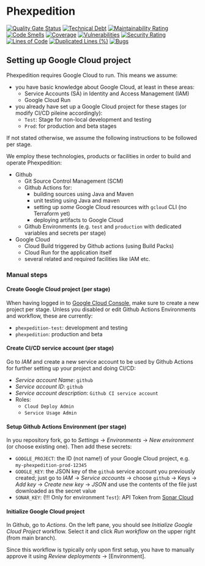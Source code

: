 # Phexpedition

[![Quality Gate Status](https://sonarcloud.io/api/project_badges/measure?project=bjblazko_phexpedition&metric=alert_status)](https://sonarcloud.io/summary/new_code?id=bjblazko_phexpedition)
[![Technical Debt](https://sonarcloud.io/api/project_badges/measure?project=bjblazko_phexpedition&metric=sqale_index)](https://sonarcloud.io/summary/new_code?id=bjblazko_phexpedition)
[![Maintainability Rating](https://sonarcloud.io/api/project_badges/measure?project=bjblazko_phexpedition&metric=sqale_rating)](https://sonarcloud.io/summary/new_code?id=bjblazko_phexpedition)
[![Code Smells](https://sonarcloud.io/api/project_badges/measure?project=bjblazko_phexpedition&metric=code_smells)](https://sonarcloud.io/summary/new_code?id=bjblazko_phexpedition)
[![Coverage](https://sonarcloud.io/api/project_badges/measure?project=bjblazko_phexpedition&metric=coverage)](https://sonarcloud.io/summary/new_code?id=bjblazko_phexpedition)
[![Vulnerabilities](https://sonarcloud.io/api/project_badges/measure?project=bjblazko_phexpedition&metric=vulnerabilities)](https://sonarcloud.io/summary/new_code?id=bjblazko_phexpedition)
[![Security Rating](https://sonarcloud.io/api/project_badges/measure?project=bjblazko_phexpedition&metric=security_rating)](https://sonarcloud.io/summary/new_code?id=bjblazko_phexpedition)
[![Lines of Code](https://sonarcloud.io/api/project_badges/measure?project=bjblazko_phexpedition&metric=ncloc)](https://sonarcloud.io/summary/new_code?id=bjblazko_phexpedition)
[![Duplicated Lines (%)](https://sonarcloud.io/api/project_badges/measure?project=bjblazko_phexpedition&metric=duplicated_lines_density)](https://sonarcloud.io/summary/new_code?id=bjblazko_phexpedition)
[![Bugs](https://sonarcloud.io/api/project_badges/measure?project=bjblazko_phexpedition&metric=bugs)](https://sonarcloud.io/summary/new_code?id=bjblazko_phexpedition)

## Setting up Google Cloud project

Phexpedition requires Google Cloud to run. This means we assume:

- you have basic knowledge about Google Cloud, at least in these areas:
  - Service Accounts (SA) in Identity and Access Management (IAM)
  - Google Cloud Run
- you already have set up a Google Cloud project for these stages (or modify CI/CD pileine accordingly):
  - `Test`: Stage for non-local development and testing
  - `Prod`: for production and beta stages

If not stated otherwise, we assume the following instructions to be followed per stage.

We employ these technologies, products or facilities in order to build and operate Phexpedition:

- Github
  - Git Source Control Management (SCM)
  - Github Actions for:
    - building sources using Java and Maven 
    - unit testing using Java and maven
    - setting up _some_ Google Cloud resources with `gcloud` CLI (no Terraform yet)
    - deploying artifacts to Google Cloud
  - Github Environments (e.g. `test` and `production` with dedicated variables and secrets per stage)
- Google Cloud
  - Cloud Build triggered by Github actions (using Build Packs)
  - Cloud Run for the application itself
  - several related and required facilities like IAM etc.

### Manual steps

#### Create Google Cloud project (per stage)

When having logged in to [Google Cloud Console](https://console.cloud.google.com),
make sure to create a new project per stage. Unless you disabled or edit Github Actions Environments and workflow, these are currently:

- `phexpedition-test`: development and testing
- `phexpedition`: production and beta

#### Create CI/CD service account (per stage)

Go to *IAM* and create a new service account to be used by Github Actions
for further setting up your project and doing CI/CD:

- _Service account Name_: `github`
- _Service account ID_: `github`
- _Service account description_: `Github CI service account`
- Roles:
  - `Cloud Deploy Admin`
  - `Service Usage Admin`


#### Setup Github Actions Environment (per stage)

In you repository fork, go to _Settings_ &rarr; _Environments_ &rarr; _New environment_ (or choose existing one).
Then add these secrets:

* `GOOGLE_PROJECT`: the ID (not name!) of your Google Cloud project, e.g. `my-phexpedition-prod-12345`
* `GOOGLE_KEY`: the JSON key of the `github` service account you previously created; just go to _IAM_ &rarr; _Service accounts_ &rarr; choose `github` &rarr; Keys &rarr; _Add key_ &rarr; _Create new key_ &rarr; _JSON_ and use the contents of the file just downloaded as the secret value
* `SONAR_KEY`: (!!! Only for environment `Test`): API Token from [Sonar Cloud](https://sonarcloud.io)

#### Initialize Google Cloud project

In Github, go to _Actions_. On the left pane, you should see _Initialize Google Cloud Project_ workflow.
Select it and click _Run workflow_ on the upper right (from main branch).

Since this workflow is typically only upon first setup, you have to manually
approve it using _Review deployments_ &rarr; [Environment].